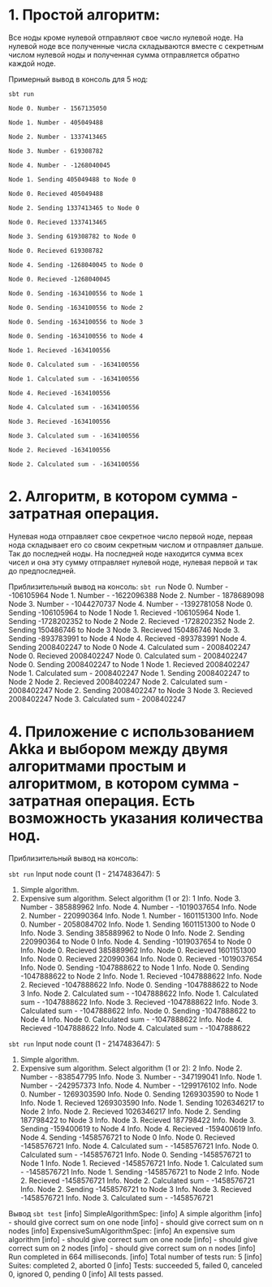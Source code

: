 # 1. Простой алгоритм:
Все ноды кроме нулевой отправляют свое число нулевой ноде. На нулевой ноде все полученные числа складываются вместе с секретным числом нулевой ноды и полученная сумма отправляется обратно каждой ноде.

Примерный вывод в консоль для 5 нод:

```
sbt run

Node 0. Number - 1567135050

Node 1. Number - 405049488

Node 2. Number - 1337413465

Node 3. Number - 619308782

Node 4. Number - -1268040045

Node 1. Sending 405049488 to Node 0

Node 0. Recieved 405049488

Node 2. Sending 1337413465 to Node 0

Node 0. Recieved 1337413465

Node 3. Sending 619308782 to Node 0

Node 0. Recieved 619308782

Node 4. Sending -1268040045 to Node 0

Node 0. Recieved -1268040045

Node 0. Sending -1634100556 to Node 1

Node 0. Sending -1634100556 to Node 2

Node 0. Sending -1634100556 to Node 3

Node 0. Sending -1634100556 to Node 4

Node 1. Recieved -1634100556

Node 0. Calculated sum - -1634100556

Node 1. Calculated sum - -1634100556

Node 4. Recieved -1634100556

Node 4. Calculated sum - -1634100556

Node 3. Recieved -1634100556

Node 3. Calculated sum - -1634100556

Node 2. Recieved -1634100556

Node 2. Calculated sum - -1634100556
```
# 2. Алгоритм, в котором сумма - затратная операция.
Нулевая нода отправляет свое секретное число первой ноде, первая нода складывает его со своим секретным числом и отправляет дальше. Так до последней ноды. На последней ноде находится сумма всех чисел и она эту сумму отправляет нулевой ноде, нулевая первой и так до предпоследней.

Приблизительный вывод на консоль:
`sbt run`
Node 0. Number - -106105964
Node 1. Number - -1622096388
Node 2. Number - 1878689098
Node 3. Number - -1044270737
Node 4. Number - -1392781058
Node 0. Sending -106105964 to Node 1
Node 1. Recieved -106105964
Node 1. Sending -1728202352 to Node 2
Node 2. Recieved -1728202352
Node 2. Sending 150486746 to Node 3
Node 3. Recieved 150486746
Node 3. Sending -893783991 to Node 4
Node 4. Recieved -893783991
Node 4. Sending 2008402247 to Node 0
Node 4. Calculated sum - 2008402247
Node 0. Recieved 2008402247
Node 0. Calculated sum - 2008402247
Node 0. Sending 2008402247 to Node 1
Node 1. Recieved 2008402247
Node 1. Calculated sum - 2008402247
Node 1. Sending 2008402247 to Node 2
Node 2. Recieved 2008402247
Node 2. Calculated sum - 2008402247
Node 2. Sending 2008402247 to Node 3
Node 3. Recieved 2008402247
Node 3. Calculated sum - 2008402247

# 4. Приложение с использованием Akka и выбором между двумя алгоритмами простым и алгоритмом, в котором сумма - затратная операция. Есть возможность указания количества нод.

Приблизительный вывод на консоль:

`sbt run`
Input node count (1 - 2147483647): 5
1. Simple algorithm.
2. Expensive sum algorithm.
Select algorithm (1 or 2): 1
Info. Node 3. Number - 385889962
Info. Node 4. Number - -1019037654
Info. Node 2. Number - 220990364
Info. Node 1. Number - 1601151300
Info. Node 0. Number - 2058084702
Info. Node 1. Sending 1601151300 to Node 0
Info. Node 3. Sending 385889962 to Node 0
Info. Node 2. Sending 220990364 to Node 0
Info. Node 4. Sending -1019037654 to Node 0
Info. Node 0. Recieved 385889962
Info. Node 0. Recieved 1601151300
Info. Node 0. Recieved 220990364
Info. Node 0. Recieved -1019037654
Info. Node 0. Sending -1047888622 to Node 1
Info. Node 0. Sending -1047888622 to Node 2
Info. Node 1. Recieved -1047888622
Info. Node 2. Recieved -1047888622
Info. Node 0. Sending -1047888622 to Node 3
Info. Node 2. Calculated sum - -1047888622
Info. Node 1. Calculated sum - -1047888622
Info. Node 3. Recieved -1047888622
Info. Node 3. Calculated sum - -1047888622
Info. Node 0. Sending -1047888622 to Node 4
Info. Node 0. Calculated sum - -1047888622
Info. Node 4. Recieved -1047888622
Info. Node 4. Calculated sum - -1047888622

`sbt run`
Input node count (1 - 2147483647): 5
1. Simple algorithm.
2. Expensive sum algorithm.
Select algorithm (1 or 2): 2
Info. Node 2. Number - -838547795
Info. Node 3. Number - -347199041
Info. Node 1. Number - -242957373
Info. Node 4. Number - -1299176102
Info. Node 0. Number - 1269303590
Info. Node 0. Sending 1269303590 to Node 1
Info. Node 1. Recieved 1269303590
Info. Node 1. Sending 1026346217 to Node 2
Info. Node 2. Recieved 1026346217
Info. Node 2. Sending 187798422 to Node 3
Info. Node 3. Recieved 187798422
Info. Node 3. Sending -159400619 to Node 4
Info. Node 4. Recieved -159400619
Info. Node 4. Sending -1458576721 to Node 0
Info. Node 0. Recieved -1458576721
Info. Node 4. Calculated sum - -1458576721
Info. Node 0. Calculated sum - -1458576721
Info. Node 0. Sending -1458576721 to Node 1
Info. Node 1. Recieved -1458576721
Info. Node 1. Calculated sum - -1458576721
Info. Node 1. Sending -1458576721 to Node 2
Info. Node 2. Recieved -1458576721
Info. Node 2. Calculated sum - -1458576721
Info. Node 2. Sending -1458576721 to Node 3
Info. Node 3. Recieved -1458576721
Info. Node 3. Calculated sum - -1458576721

Вывод `sbt test`
[info] SimpleAlgorithmSpec:
[info] A simple algorithm
[info] - should give correct sum on one node
[info] - should give correct sum on n nodes
[info] ExpensiveSumAlgorithmSpec:
[info] An expensive sum algorithm
[info] - should give correct sum on one node
[info] - should give correct sum on 2 nodes
[info] - should give correct sum on n nodes
[info] Run completed in 664 milliseconds.
[info] Total number of tests run: 5
[info] Suites: completed 2, aborted 0
[info] Tests: succeeded 5, failed 0, canceled 0, ignored 0, pending 0
[info] All tests passed.